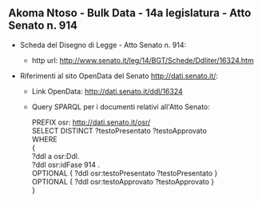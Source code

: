 ## Akoma Ntoso - Bulk Data - 14a legislatura - Atto Senato n. 914 ##

* Scheda del Disegno di Legge - Atto Senato n. 914:
	* http url: http://www.senato.it/leg/14/BGT/Schede/Ddliter/16324.htm

* Riferimenti al sito OpenData del Senato http://dati.senato.it/:
	* Link OpenData: http://dati.senato.it/ddl/16324
	* Query SPARQL per i documenti relativi all'Atto Senato:

        PREFIX osr: <http://dati.senato.it/osr/>  
		SELECT DISTINCT ?testoPresentato ?testoApprovato  
		WHERE  
		{  
		    ?ddl a osr:Ddl.  
		    ?ddl osr:idFase 914 .  
		    OPTIONAL { ?ddl osr:testoPresentato ?testoPresentato }  
		    OPTIONAL { ?ddl osr:testoApprovato ?testoApprovato }  
		}
		